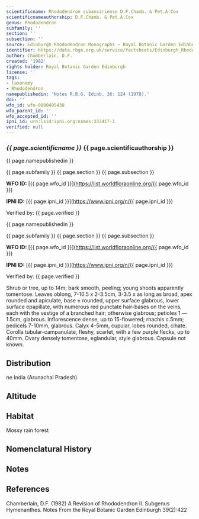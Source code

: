 ```yaml
---
scientificname: Rhododendron subansiriense D.F.Chamb. & Pet.A.Cox
scientificnameauthorship: D.F.Chamb. & Pet.A.Cox
genus: Rhododendron
subfamily: ''
section: ''
subsection: ''
source: Edinburgh Rhododendron Monographs – Royal Botanic Garden Edinburgh
identifier: https://data.rbge.org.uk/service/factsheets/Edinburgh_Rhododendron_Monographs.xhtml
author: Chamberlain, D.F.
created: '1982'
rights holder: Royal Botanic Garden Edinburgh
license: ''
tags:
- taxonomy
- Rhododendron
namepublishedin: 'Notes R.B.G. Edinb. 36: 124 (1978).'
doi: ''
wfo_id: wfo-0000405438
wfo_parent_id: ''
wfo_accepted_id: ''
ipni_id: urn:lsid:ipni.org:names:333417-1
verified: null
---
```

### _{{ page.scientificname }}_ {{ page.scientificauthorship }}
 {{ page.namepublishedin }}

{{ page.subfamily }} {{ page.section }} {{ page.subsection }}

**WFO ID:** [{{ page.wfo_id }}](https://list.worldfloraonline.org/{{ page.wfo_id }})

**IPNI ID:** [{{ page.ipni_id }}](https://www.ipni.org/n/{{ page.ipni_id }})

Verified by: {{ page.verified }}

 {{ page.namepublishedin }}

{{ page.subfamily }} {{ page.section }} {{ page.subsection }}

**WFO ID:** [{{ page.wfo_id }}](https://list.worldfloraonline.org/{{ page.wfo_id }})

**IPNI ID:** [{{ page.ipni_id }}](https://www.ipni.org/n/{{ page.ipni_id }})

Verified by: {{ page.verified }}



Shrub or tree, up to 14m; bark smooth, peeling; young shoots apparently tomentose. Leaves oblong, 7-10.5 x 2-3.5cm, 3-3.5 x as long as broad, apex rounded and apiculate, base ± rounded, upper surface glabrous, lower surface epapillate, with numerous red punctate hair-bases on the veins, each with the vestige of a branched hair; otherwise glabrous; petioles 1 —1.5cm, glabrous. Inflorescence dense, up to 15-flowered; rhachis c.5mm; pedicels 7-10mm, glabrous. Calyx 4-5mm, cupular, lobes rounded, cihate. Corolla tubular-campanulate, fleshy, scarlet, with a few purple flecks, up to 40mm. Ovary densely tomentose, eglandular, style glabrous. Capsule not known.

## Distribution
ne India (Arunachal Pradesh)

## Altitude


## Habitat
Mossy rain forest

## Nomenclatural History

                       
## Notes


## References

Chamberlain, D.F. (1982) A Revision of Rhododendron II. Subgenus Hymenanthes. Notes From the Royal Botanic Garden Edinburgh 39(2):422

